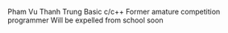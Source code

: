 Pham Vu Thanh Trung
Basic c/c++
Former amature competition programmer
Will be expelled from school soon
